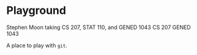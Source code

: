 # Playground
Stephen Moon taking CS 207, STAT 110, and GENED 1043
CS 207
GENED 1043

A place to play with `git`.
